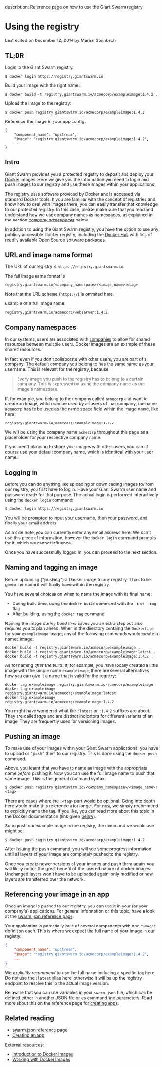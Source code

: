 description: Reference page on how to use the Giant Swarm registry

# Using the registry

<p class="lastmod">Last edited on December 12, 2014 by Marian Steinbach</p>

## TL;DR

Login to the Giant Swarm registry:
```
$ docker login https://registry.giantswarm.io
```

Build your image with the right name:
```
$ docker build -t registry.giantswarm.io/acmecorp/exampleimage:1.4.2 .
```

Upload the image to the registry:
```
$ docker push registry.giantswarm.io/acmecorp/exampleimage:1.4.2
```

Reference the image in your app config:
```
{
    "component_name": "upstream",
    "image": "registry.giantswarm.io/acmecorp/exampleimage:1.4.2",
    ...
}
```

## Intro

Giant Swarm provides you a protected registry to deposit and deploy your [Docker](https://docker.com/) images. Here we give you the information you need to login and push images to our registry and use these images within your applications.

The registry uses software provided by Docker and is accessed via standard Docker tools. If you are familiar with the concept of registries and know how to deal with images there, you can easily transfer that knowledge to our protected registry. In this case, please make sure that you read and understand how we use company names as namespaces, as explained in the section [_company namespaces_](#company-namespaces) below.

In addition to using the Giant Swarm registry, you have the option to use any publicly accessible Docker registry, including the [Docker Hub](https://registry.hub.docker.com/) with lots of readily available Open Source software packages.

## URL and image name format

The URL of our registry is `https://registry.giantswarm.io`.

The full image name format is

    registry.giantswarm.io/<company_namespace>/<image_name>:<tag>

Note that the URL scheme (`https://`) is ommited here.

Example of a full image name:

    registry.giantswarm.io/acmecorp/webserver:1.4.2

## Company namespaces

In our systems, users are associated with [companies](../companies/) to allow for shared resources between multiple users. Docker images are an example of these shared resources.

In fact, even if you don't collaborate with other users, you are part of a company. The default company you belong to has the same name as your username. This is relevant for the registry, because:

> Every image you push to the registry has to belong to a certain company. This is expressed by using the company name as the image's namespace.

If, for example, you belong to the company called `acmecorp` and want to create an image, which can be used by all users of that company, the name `acmecorp` has to be used as the name space field within the image name, like here:

    registry.giantswarm.io/acmecorp/exampleimage:1.4.2

We will be using the company name `acmecorp` throughout this page as a placeholder for your respective company name.

If you aren't planning to share your images with other users, you can of course use your default company name, which is identitcal with your user name.

## Logging in

Before you can do anything like uploading or downloading images to/from our registry, you first have to log in. Have your Giant Swarm user name and password ready for that purpose. The actual login is performed interactively using the `docker login` command:

    $ docker login https://registry.giantswarm.io

You will be prompted to input your username, then your password, and finally your email address.

As a side note, you can currently enter any email address here. We don't use this piece of information, however the `docker login` command prompts for it, which we cannot influence.

Once you have successfully logged in, you can proceed to the next section.

## Naming and tagging an image

Before uploading ("pushing") a Docker image to any registry, it has to be given the name it will finally have within the registry.

You have several choices on when to name the image with its final name:

* During build time, using the `docker build` command with the `-t` or `--tag` flag
* After building, using the `docker tag` command

Naming the image _during build time_ saves you an extra step but also requires you to plan ahead. When in the directory containg the `Dockerfile` for your `exampleimage` image, any of the following commands would create a named image:

    docker build -t registry.giantswarm.io/acmecorp/exampleimage .
    docker build -t registry.giantswarm.io/acmecorp/exampleimage:latest .
    docker build -t registry.giantswarm.io/acmecorp/exampleimage:1.4.2 .

As for naming _after the build_: If, for example, you have locally created a little image with the simple name `exampleimage`, there are several alternatives how you can give it a name that is valid for the registry:

    docker tag exampleimage registry.giantswarm.io/acmecorp/exampleimage
    docker tag exampleimage registry.giantswarm.io/acmecorp/exampleimage:latest
    docker tag exampleimage registry.giantswarm.io/acmecorp/exampleimage:1.4.2

You might have wondered what the `:latest` or `:1.4.2` suffixes are about. They are called _tags_ and are distinct indicators for different variants of an image. They are frequently used for versioning images.

## Pushing an image

To make use of your images within your Giant Swarm applications, you have to upload or "push" them to our registry. This is done using the `docker push` command.

Above, you learnt that you have to name an image with the appropriate name _before_ pushing it. Now you can use the full image name to push that same image. This is the general command syntax:

    $ docker push registry.giantswarm.io/<company_namespace>/<image_name>:<tag>

There are cases where the `:<tag>` part would be optional. Going into depth here would make this reference a lot longer. For now, we simply recommend to explicitly name the tag. If you like, you can read more about this topic in the Docker documentation (link given [below](#related-reading)). 

So to push our example image to the registry, the command we would use might be:

    $ docker push registry.giantswarm.io/acmecorp/exampleimage:1.4.2

<!-- TODO: show progress output -->

After issuing the push command, you will see some progress information until all layers of your image are completely pushed to the registry.

Once you create newer versions of your images and push them again, you will likely notice the great benefit of the layered nature of docker images: Unchanged layers won't have to be uploaded again, only modified or new layers are transferred over the network.

## Referencing your image in an app

Once an image is pushed to our registry, you can use it in your (or your company's) applications. For general information on this topic, have a look at the [swarm.json reference page](../swarm-json/).

Your application is potentially built of several components with one `"image"` definition each. This is where we expect the full name of your image in our registry.

```json
{
    "component_name": "upstream",
    "image": "registry.giantswarm.io/acmecorp/exampleimage:1.4.2",
    ...
}
```

We _explicitly recommend_ to use the full name including a specific tag here. Do not use the `:latest` alias here, otherwise it will be up the registry endpoint to resolve this to the actual image version.

Be aware that you can use variables in your `swarm.json` file, which can be defined either in another JSON file or as command line parameters. Read more about this on the reference page for [creating apps](../create/).

## Related reading

* [swarm.json reference page](../swarm-json/)
* [Creating an app](../create/)

External resources:

* [Introduction to Docker Images](https://docs.docker.com/terms/image/)
* [Working with Docker Images](https://docs.docker.com/userguide/dockerimages/)
